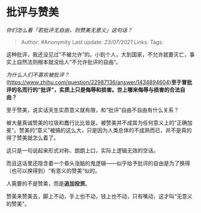 # 批评与赞美
*你们怎么看「若批评无自由，则赞美无意义」这句话？*

> Author: #Anonymity
> Last update: *23/07/2021*
> Links:
> Tags:

这种批评，我还没见过“不被允许”的。小到个人，大到国家，不允许就要灭亡，事实上自然法则根本就没给人“不允许批评的自由”。

*为什么人们不喜欢被批评？*(https://www.zhihu.com/question/22987136/answer/1434894604)**至于冒批评的名而行的“批评”，实质上只是侮辱和损害。世上哪来侮辱与损害的合法自由？**

至于赞美，说实话天生实质意义就有限，和“批评”自由不自由有什么关系？

被大量真诚赞美的垃圾和蠢行比比皆是。被赞美并不成其为任何意义上的“正确加冕”。赞美的“意义”被搞的这么大，只是因为人类总体的不成熟而已，并不是真的得了赞美就怎么着了。

这只是一句说起来形式对称、朗朗上口，实际上逻辑无效的空话。

而且这话里还隐含着一个昏头涨脑的鬼逻辑——似乎给予批评的自由是为了换得（也可以换得到）“有意义的赞美”似的。

人需要的不是赞美，而是**追加投资**。

赞美来赞美去，脚上不动，手上也不动，钱上也不动，只有嘴动，这才叫“无意义的赞美"。
